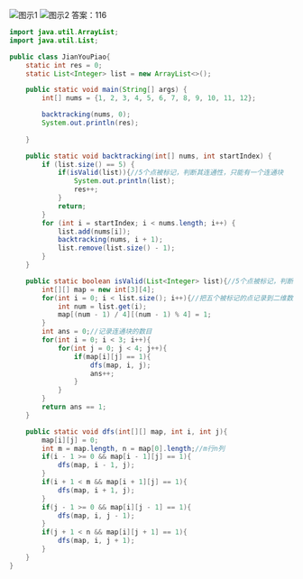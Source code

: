 

![图示1](https://img-blog.csdnimg.cn/20210209172731286.png?x-oss-process=image/watermark,type_ZmFuZ3poZW5naGVpdGk,shadow_10,text_aHR0cHM6Ly9ibG9nLmNzZG4ubmV0L3dlaXhpbl80NjQ5NzUwMw==,size_16,color_FFFFFF,t_70)
![图示2](https://img-blog.csdnimg.cn/20210209172742938.png?x-oss-process=image/watermark,type_ZmFuZ3poZW5naGVpdGk,shadow_10,text_aHR0cHM6Ly9ibG9nLmNzZG4ubmV0L3dlaXhpbl80NjQ5NzUwMw==,size_16,color_FFFFFF,t_70)
答案：116

```java
import java.util.ArrayList;
import java.util.List;

public class JianYouPiao{
    static int res = 0;
    static List<Integer> list = new ArrayList<>();

    public static void main(String[] args) {
        int[] nums = {1, 2, 3, 4, 5, 6, 7, 8, 9, 10, 11, 12};

        backtracking(nums, 0);
        System.out.println(res);
        
    }

    public static void backtracking(int[] nums, int startIndex) {
        if (list.size() == 5) {
            if(isValid(list)){//5个点被标记，判断其连通性，只能有一个连通块
                System.out.println(list);
                res++;
            }
            return;
        }
        for (int i = startIndex; i < nums.length; i++) {
            list.add(nums[i]);
            backtracking(nums, i + 1);
            list.remove(list.size() - 1);
        }
    }

    public static boolean isValid(List<Integer> list){//5个点被标记，判断其连通性，要求只有一个连通块
        int[][] map = new int[3][4];
        for(int i = 0; i < list.size(); i++){//把五个被标记的点记录到二维数组上
            int num = list.get(i);
            map[(num - 1) / 4][(num - 1) % 4] = 1;
        }
        int ans = 0;//记录连通块的数目
        for(int i = 0; i < 3; i++){
            for(int j = 0; j < 4; j++){
                if(map[i][j] == 1){
                    dfs(map, i, j);
                    ans++;
                }
            }
        }
        return ans == 1;
    }

    public static void dfs(int[][] map, int i, int j){
        map[i][j] = 0;
        int m = map.length, n = map[0].length;//m行n列
        if(i - 1 >= 0 && map[i - 1][j] == 1){
            dfs(map, i - 1, j);
        }
        if(i + 1 < m && map[i + 1][j] == 1){
            dfs(map, i + 1, j);
        }
        if(j - 1 >= 0 && map[i][j - 1] == 1){
            dfs(map, i, j - 1);
        }
        if(j + 1 < n && map[i][j + 1] == 1){
            dfs(map, i, j + 1);
        }
    }
}
```